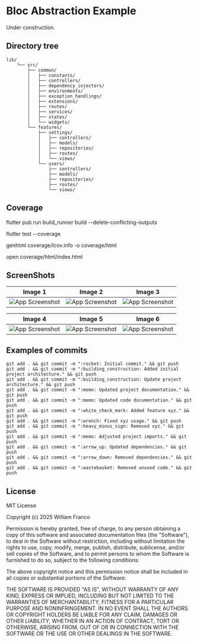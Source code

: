 # Bloc Abstraction Example

Under construction.


## Directory tree

```
lib/
    └── src/
        ├── common/
        │   ├── constants/
        │   ├── controllers/
        │   ├── dependency_injectors/
        │   ├── environments/
        │   ├── exception_handlings/
        │   ├── extensions/
        │   ├── routes/
        │   ├── services/
        │   ├── states/
        │   └── widgets/
        └── features/
            ├── settings/
            │   ├── controllers/
            │   ├── models/
            │   ├── repositories/
            │   ├── routes/
            │   └── views/
            └── users/
                ├── controllers/
                ├── models/
                ├── repositories/
                ├── routes/
                └── views/
```


## Coverage

flutter pub run build_runner build --delete-conflicting-outputs

flutter test --coverage

genhtml coverage/lcov.info -o coverage/html

open coverage/html/index.html


## ScreenShots

| Image 1 | Image 2 | Image 3 |
|----------|----------|----------|
| ![App Screenshot](assets/screenshots/screen-1.png) | ![App Screenshot](assets/screenshots/screen-2.png) | ![App Screenshot](assets/screenshots/screen-3.png) |

| Image 4 | Image 5 | Image 6 |
|----------|----------|----------|
| ![App Screenshot](assets/screenshots/screen-4.png) | ![App Screenshot](assets/screenshots/screen-5.png) | ![App Screenshot](assets/screenshots/screen-6.png) |


## Examples of commits

```
git add . && git commit -m ":rocket: Initial commit." && git push
git add . && git commit -m ":building_construction: Added initial project architecture." && git push
git add . && git commit -m ":building_construction: Update project architecture." && git push
git add . && git commit -m ":memo: Updated project documentation." && git push
git add . && git commit -m ":memo: Updated code documentation." && git push
git add . && git commit -m ":white_check_mark: Added feature xyz." && git push
git add . && git commit -m ":wrench: Fixed xyz usage." && git push
git add . && git commit -m ":heavy_minus_sign: Removed xyz." && git push
git add . && git commit -m ":memo: Adjusted project imports." && git push
git add . && git commit -m ":arrow_up: Updated dependencies." && git push
git add . && git commit -m ":arrow_down: Removed dependencies." && git push
git add . && git commit -m ":wastebasket: Removed unused code." && git push
```


## License

MIT License

Copyright (c) 2025 William Franco

Permission is hereby granted, free of charge, to any person obtaining a copy
of this software and associated documentation files (the "Software"), to deal
in the Software without restriction, including without limitation the rights
to use, copy, modify, merge, publish, distribute, sublicense, and/or sell
copies of the Software, and to permit persons to whom the Software is
furnished to do so, subject to the following conditions:

The above copyright notice and this permission notice shall be included in all
copies or substantial portions of the Software.

THE SOFTWARE IS PROVIDED "AS IS", WITHOUT WARRANTY OF ANY KIND, EXPRESS OR
IMPLIED, INCLUDING BUT NOT LIMITED TO THE WARRANTIES OF MERCHANTABILITY,
FITNESS FOR A PARTICULAR PURPOSE AND NONINFRINGEMENT. IN NO EVENT SHALL THE
AUTHORS OR COPYRIGHT HOLDERS BE LIABLE FOR ANY CLAIM, DAMAGES OR OTHER
LIABILITY, WHETHER IN AN ACTION OF CONTRACT, TORT OR OTHERWISE, ARISING FROM,
OUT OF OR IN CONNECTION WITH THE SOFTWARE OR THE USE OR OTHER DEALINGS IN THE
SOFTWARE.


